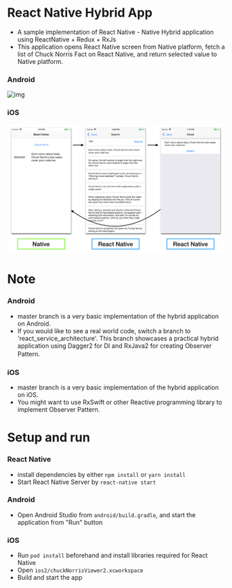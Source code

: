# React Native Hybrid App

- A sample implementation of React Native - Native Hybrid application using ReactNative + Redux + RxJs
- This application opens React Native screen from Native platform, fetch a list of Chuck Norris Fact on React Native, and return selected value to Native platform.  

### Android
![img](./img/img1.png)

### iOS
![img2](./img/img2.png)

# Note
### Android
- master branch is a very basic implementation of the hybrid application on Android.
- If you would like to see a real world code, switch a branch to 'react_service_architecture'. This branch showcases a practical hybrid application using Dagger2 for DI and RxJava2 for creating Observer Pattern.  　

### iOS
- master branch is a very basic implementation of the hybrid application on iOS.
- You might want to use RxSwift or other Reactive programming library to implement Observer Pattern.

# Setup and run

### React Native
- install dependencies by either `npm install` or `yarn install`
- Start React Native Server by `react-native start`

### Android
- Open Android Studio from `android/build.gradle`, and start the application from "Run" button

### iOS
- Run `pod install` beforehand and install libraries required for React Native
- Open `ios2/chuckNorrisViewer2.xcworkspace`
- Build and start the app
